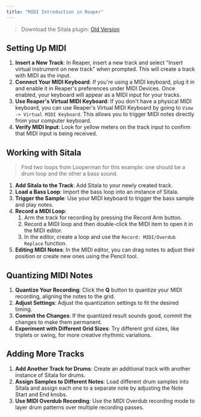 ```yaml
---
title: "MIDI Introduction in Reaper"
---
```


> Download the Sitala plugin: [Old Version](https://decomposer.de/sitala/#downloads)

## Setting Up MIDI

1. **Insert a New Track**: In Reaper, insert a new track and select "Insert virtual instrument on new track" when prompted. This will create a track with MIDI as the input.
2. **Connect Your MIDI Keyboard**: If you're using a MIDI keyboard, plug it in and enable it in Reaper's preferences under MIDI Devices. Once enabled, your keyboard will appear as a MIDI input for your tracks.
3. **Use Reaper's Virtual MIDI Keyboard**: If you don't have a physical MIDI keyboard, you can use Reaper's Virtual MIDI Keyboard by going to `View -> Virtual MIDI Keyboard`. This allows you to trigger MIDI notes directly from your computer keyboard.
4. **Verify MIDI Input**: Look for yellow meters on the track input to confirm that MIDI input is being received.

## Working with Sitala

> Find two loops from Looperman for this example: one should be a drum loop and the other a bass sound.

1. **Add Sitala to the Track**: Add Sitala to your newly created track.
2. **Load a Bass Loop**: Import the bass loop into an instance of Sitala.
3. **Trigger the Sample**: Use your MIDI keyboard to trigger the bass sample and play notes.
4. **Record a MIDI Loop**:
   1. Arm the track for recording by pressing the Record Arm button.
   1. Record a MIDI loop and then double-click the MIDI item to open it in the MIDI editor.
   1. In the editor, create a loop and use the `Record: MIDI/Overdub Replace` function.
5. **Editing MIDI Notes**: In the MIDI editor, you can drag notes to adjust their position or create new ones using the Pencil tool.

## Quantizing MIDI Notes

1. **Quantize Your Recording**: Click the **Q** button to quantize your MIDI recording, aligning the notes to the grid.
2. **Adjust Settings**: Adjust the quantization settings to fit the desired timing.
3. **Commit the Changes**: If the quantized result sounds good, commit the changes to make them permanent.
4. **Experiment with Different Grid Sizes**: Try different grid sizes, like triplets or swing, for more creative rhythmic variations.

## Adding More Tracks

1. **Add Another Track for Drums**: Create an additional track with another instance of Sitala for drums.
2. **Assign Samples to Different Notes**: Load different drum samples into Sitala and assign each one to a separate note by adjusting the Note Start and End knobs.
3. **Use MIDI Overdub Recording**: Use the MIDI Overdub recording mode to layer drum patterns over multiple recording passes.

